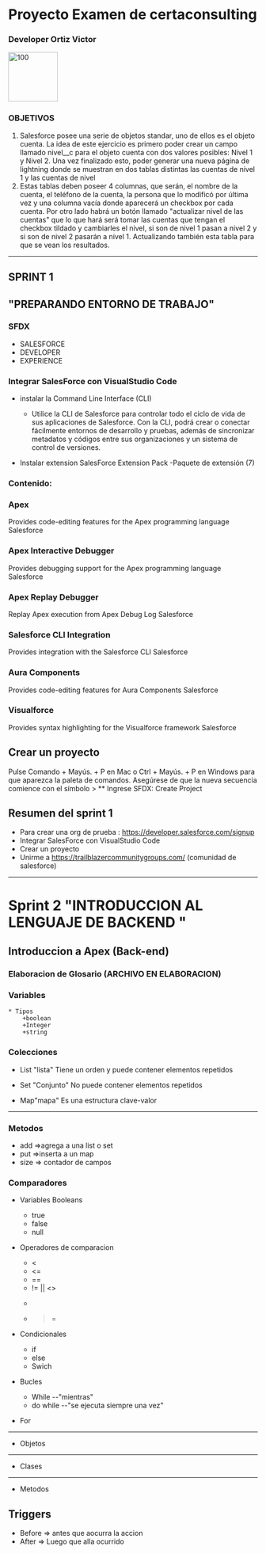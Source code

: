 # Proyecto Examen de certaconsulting

 ### Developer Ortiz Victor
   <img src="https://avatars0.githubusercontent.com/u/57049891?s=460&u=3479716881907edaf1bbcfa5c0a6b2ac52c2817d&v=4" alt="100" width="100"/>

### OBJETIVOS

1. Salesforce posee una serie de objetos standar, uno de ellos es el objeto cuenta. La idea de este ejercicio es primero poder crear un campo llamado 
nivel__c para el objeto cuenta con dos valores posibles: Nivel 1 y Nivel 2.
Una vez finalizado esto, poder generar una nueva página de lightning donde se muestran en dos tablas distintas las cuentas de nivel 1 y las cuentas de nivel 
2. Estas tablas deben poseer 4 columnas, que serán, el nombre de la cuenta, el teléfono de la cuenta, la persona que lo modificó por última vez y una columna 
vacía donde aparecerá un checkbox por cada cuenta.
Por otro lado habrá un botón llamado "actualizar nivel de las cuentas" que lo que hará será tomar las cuentas que tengan el checkbox tildado y cambiarles el 
nivel, si son de nivel 1 pasan a nivel 2 y si son de nivel 2 pasarán a nivel 1.
Actualizando también esta tabla para que se vean los resultados.

___

##                                                    SPRINT 1 

## "PREPARANDO ENTORNO DE TRABAJO"

### SFDX

* SALESFORCE
* DEVELOPER
* EXPERIENCE


### Integrar SalesForce con VisualStudio Code


* instalar la Command Line Interface (CLI)

    * Utilice la CLI de Salesforce para controlar todo el ciclo de vida de sus 
    aplicaciones de Salesforce. Con la CLI, podrá crear o conectar fácilmente 
    entornos de desarrollo y pruebas, además de sincronizar metadatos y códigos 
    entre sus organizaciones y un sistema de control de versiones.

* Instalar extension SalesForce Extension Pack 
	-Paquete de extensión (7)
### Contenido:
### Apex
Provides code-editing features for the Apex programming language
Salesforce

### Apex Interactive Debugger
Provides debugging support for the Apex programming language
Salesforce

### Apex Replay Debugger
Replay Apex execution from Apex Debug Log
Salesforce

### Salesforce CLI Integration
Provides integration with the Salesforce CLI
Salesforce

### Aura Components
Provides code-editing features for Aura Components
Salesforce

### Visualforce
Provides syntax highlighting for the Visualforce framework
Salesforce


## Crear un proyecto

Pulse Comando + Mayús. + P en Mac o Ctrl + Mayús. + P en Windows para que 
aparezca la paleta de comandos.
Asegúrese de que la nueva secuencia comience con el símbolo >
** Ingrese SFDX: Create Project

## Resumen del sprint 1
* Para crear una org de prueba : https://developer.salesforce.com/signup
* Integrar SalesForce con VisualStudio Code
* Crear un proyecto 
* Unirme a https://trailblazercommunitygroups.com/ (comunidad de salesforce)
___


# Sprint 2 "INTRODUCCION AL LENGUAJE DE BACKEND "

## Introduccion a Apex (Back-end)

### Elaboracion de Glosario (ARCHIVO EN ELABORACION)

### Variables
	* Tipos
		+boolean
		+Integer	
		+string



### Colecciones

* List "lista"
Tiene un orden y puede contener elementos repetidos

* Set "Conjunto"
No puede contener elementos repetidos

* Map"mapa"
Es una estructura clave-valor
___

### Metodos
* add 	=>agrega a una list o set
* put 	=>inserta a un map
* size 	=> contador de campos


###  Comparadores

* Variables Booleans
	+ true
	+ false
	+ null
* Operadores de comparacion 
	+ <
	+ <=
	+ ==
	+ != || <>
	+ >
	+ >=

* Condicionales
	+ if
	+ else
	+ Swich

* Bucles

	+ While --"mientras"
	+ do while --"se ejecuta siempre una vez"


* For
___

* Objetos
___
* Clases 
___

* Metodos 

## Triggers
+ Before => antes que aocurra la accion
+ After => Luego que alla ocurrido

